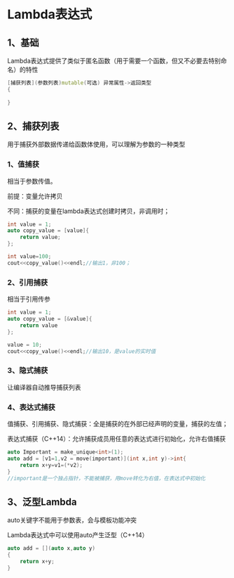 # Lambda表达式

## 1、基础

Lambda表达式提供了类似于匿名函数（用于需要一个函数，但又不必要去特别命名）的特性

```cpp
[捕获列表](参数列表)mutable(可选) 异常属性->返回类型
{
    
}
```

## 2、捕获列表

用于捕获外部数据传递给函数体使用，可以理解为参数的一种类型

### 1、值捕获

相当于参数传值。

前提：变量允许拷贝

不同：捕获的变量在lambda表达式创建时拷贝，非调用时；

```cpp
int value = 1;
auto copy_value = [value]{
    return value;
};

int value=100;
cout<<copy_value()<<endl;//输出1，非100；
```

### 2、引用捕获

相当于引用传参

```cpp
int value = 1;
auto copy_value = [&value]{
    return value
};

value = 10;
cout<<copy_value()<<endl;//输出10，是value的实时值

```

### 3、隐式捕获

让编译器自动推导捕获列表

[=]:值捕获

[&]:引用捕获

### 4、表达式捕获

值捕获、引用捕获、隐式捕获：全是捕获的在外部已经声明的变量，捕获的左值；

表达式捕获（C++14）：允许捕获成员用任意的表达式进行初始化，允许右值捕获

```cpp
auto Important = make_unique<int>(1);
auto add = [v1=1,v2 = move(important)](int x,int y)->int{
    return x+y=v1=(*v2);
}
//important是一个独占指针，不能被捕获，用move转化为右值，在表达式中初始化
```

## 3、泛型Lambda

auto关键字不能用于参数表，会与模板功能冲突

Lambda表达式中可以使用auto产生泛型（C++14）

```cpp
auto add = [](auto x,auto y)
{
    return x+y;
}
```


